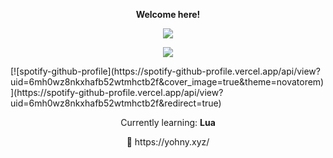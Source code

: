 <p align="center">
    <b>Welcome here!</b>
<p align="center">  
<img src="https://komarev.com/ghpvc/?username=devyohny&color=grey">
</p>
    <p align="center">
  <img src="https://discord.c99.nl/widget/theme-4/838150992310435851.png" />
</p>
[![spotify-github-profile](https://spotify-github-profile.vercel.app/api/view?uid=6mh0wz8nkxhafb52wtmhctb2f&cover_image=true&theme=novatorem)](https://spotify-github-profile.vercel.app/api/view?uid=6mh0wz8nkxhafb52wtmhctb2f&redirect=true)
<p align="center">
    Currently learning: <b>Lua</b>
<p align="center">
<p align="center">
    🧪   https://yohny.xyz/
<p align="center">

